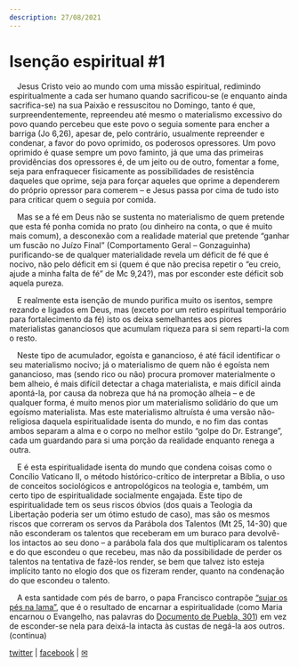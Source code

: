 ```yaml
---
description: 27/08/2021
---
```


# Isenção espiritual #1

<p>&emsp;Jesus Cristo veio ao mundo com uma missão espiritual, redimindo espiritualmente a cada ser humano quando sacrificou-se (e enquanto ainda sacrifica-se) na sua Paixão e ressuscitou no Domingo, tanto é que, surpreendentemente, repreendeu até mesmo o materialismo excessivo do povo quando percebeu que este povo o seguia somente para encher a barriga (Jo 6,26), apesar de, pelo contrário, usualmente repreender e condenar, a favor do povo oprimido, os poderosos opressores. Um povo oprimido é quase sempre um povo faminto, já que uma das primeiras providências dos opressores é, de um jeito ou de outro, fomentar a fome, seja para enfraquecer fisicamente as possibilidades de resistência daqueles que oprime, seja para forçar aqueles que oprime a dependerem do próprio opressor para comerem – e Jesus passa por cima de tudo isto para criticar quem o seguia por comida.</p>
<p>&emsp;Mas se a fé em Deus não se sustenta no materialismo de quem pretende que esta fé ponha comida no prato (ou dinheiro na conta, o que é muito mais comum), a desconexão com a realidade material  que pretende “ganhar um fuscão no Juízo Final” (Comportamento Geral – Gonzaguinha) purificando-se de qualquer materialidade revela um déficit de fé que é nocivo, não pelo déficit em si (quem é que não precisa repetir o “eu creio, ajude a minha falta de fé” de Mc 9,24?), mas por esconder este déficit sob aquela pureza.</p>
<p>&emsp;E realmente esta isenção de mundo purifica muito os isentos, sempre rezando e ligados em Deus, mas (exceto por um retiro espiritual temporário para fortalecimento da fé) isto os deixa semelhantes aos piores materialistas gananciosos que acumulam riqueza para si sem reparti-la com o resto.</p>
<p>&emsp;Neste tipo de acumulador, egoísta e ganancioso, é até fácil identificar o seu materialismo nocivo; já o materialismo de quem não é egoísta nem ganancioso, mas (sendo rico ou não) procura promover materialmente o bem alheio, é mais difícil detectar a chaga materialista, e mais difícil ainda apontá-la, por causa da nobreza que há na promoção alheia – e de qualquer forma, é muito menos pior um materialismo solidário do que um egoísmo materialista. Mas este materialismo altruísta é uma versão não-religiosa daquela espiritualidade isenta do mundo, e no fim das contas ambos separam a alma e o corpo no melhor estilo “golpe do Dr. Estrange”, cada um guardando para si uma porção da realidade enquanto renega a outra.</p>
<p>&emsp;E é esta espiritualidade isenta do mundo que condena coisas como o Concílio Vaticano II, o método histórico-crítico de interpretar a Bíblia, o uso de conceitos sociológicos e antropológicos na teologia e, também, um certo tipo de espiritualidade socialmente engajada. Este tipo de espiritualidade tem os seus riscos óbvios (dos quais a Teologia da Libertação poderia ser um ótimo estudo de caso), mas são os mesmos riscos que correram os servos da Parábola dos Talentos (Mt 25, 14-30) que não esconderam os talentos que receberam em um buraco para devolvê-los intactos ao seu dono – a parábola fala dos que multiplicaram os talentos e do que escondeu o que recebeu, mas não da possibilidade de perder os talentos na tentativa de fazê-los render, se bem que talvez isto esteja implícito tanto no elogio dos que os fizeram render, quanto na condenação do que escondeu o talento.</p>
<p>&emsp;A esta santidade com pés de barro, o papa Francisco contrapõe <a href=“http://www.ihu.unisinos.br/186-noticias/noticias-2017/567507-nao-tenhamos-medo-de-nos-sujar-por-nossa-gente-manifesta-se-francisco-em-mensagem-ao-celam”>“sujar os pés na lama”</a>, que é o resultado de encarnar a espiritualidade (como Maria encarnou o Evangelho, nas palavras do <a href=“https://portal.pucminas.br/imagedb/documento/DOC_DSC_NOME_ARQUI20130906182452.pdf”>Documento de Puebla, 301</a>) em vez de esconder-se nela para deixá-la intacta às custas de negá-la aos outros. (continua<!-- Gaudium et Spes, 67 https://www.vatican.va/archive/hist_councils/ii_vatican_council/documents/vat-ii_const_19651207_gaudium-et-spes_po.html > precarização e uberização do trabalho, retirada de direitos trabalhistas, reformas na previdência prejudiciais, etc. -->)</p>

[twitter](https://twitter.com/mrclmlt) | [facebook](https://www.facebook.com/mrclmlt) | [✉](mailto:mrclmlt@gmail.com)

